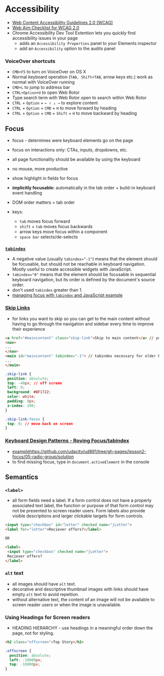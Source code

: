 # Accessibility

* [Web Content Accessibility Guidelines 2.0 (WCAG)](https://www.w3.org/TR/WCAG20/)
* [Web Aim Checklist for WCAG 2.0](https://webaim.org/standards/wcag/checklist)
* Chrome Accessibility Dev Tool Extention lets you quickly find accessibility issues in your page
  * adds an `Accessibility Properties` panel to your Elements inspector
  * add an `Accessibility` option to the audits panel

### VoiceOver shortcuts

* `CMD+F5` to turn on VoiceOver on OS X
* Normal keyboard operation (`TAB, Shift+TAB`, arrow keys etc.) work as normal with VoiceOver running
* `CMD+L` to jump to address bar
* `CTRL+Option+U` to open Web Rotor
* Type search term with Web Rotor open to search within Web Rotor
* `CTRL` + `Option` + `← ↑ ↓ →` to explore content
* `CTRL` + `Option` + `CMD` + `H` to move forward by heading
* `CTRL` + `Option` + `CMD` + `Shift` + `H` to move backward by heading

## Focus

* focus - determines were keyboard elements go on the page
* focus on interactions only: CTAs, inputs, dropdowns, etc.
* all page functionality should be available by using the keyboard
* no mouse, more productive
* show highlight in fields for focus
* **implicitly focusable:** automatically in the tab order + build-in keyboard event handling
* DOM order matters = tab order

* keys:
  * `tab` moves focus forward
  * `shift` + `tab` moves focus backwards
  * arrow keys move focus within a component
  * `space bar` selects/de-selects

### [`tabindex`](https://developer.mozilla.org/en-US/docs/Web/HTML/Global_attributes/tabindex)

* A negative value (usually `tabindex="-1"`) means that the element should be focusable, but should not be reachable in keyboard navigation. Mostly useful to create accessible widgets with JavaScript.
* `tabindex="0"` means that the element should be focusable in sequential keyboard navigation, but its order is defined by the document's source order.
* don't used `tabindex` greater than 1.
* [managing focus with `tabindex` and JavaScript example](https://github.com/udacity/ud891/tree/gh-pages/lesson2-focus/03-managing-focus/solution)

### [Skip Links](https://webaim.org/techniques/skipnav/)

* for links you want to skip so you can get to the main content without having to go through the navigation and sidebar every time to improve their experience

```html
<a href="#maincontent" class="skip-link">Skip to main content</a> // you want it before the nav
<nav>
...
</nav>
<main id="maincontent" tabindex="-1"> // tabindex necessary for older browsers
...
</main>
```

```css
.skip-link {
 position: absolute;
 top: -40px; // off screen
 left: 0;
 background: #BF1722;
 color: white;
 padding: 8px;
 z-index: 100;
}

.skip-link:focus {
 top: 0; // move back on screen
}
```

### [Keyboard Design Patterns - Roving Focus/tabindex](https://www.w3.org/TR/wai-aria-practices/#radiobutton)

* [example]()https://github.com/udacity/ud891/tree/gh-pages/lesson2-focus/05-radio-group/solution
* to find missing focus, type in `document.activeElement` in the console

## Semantics

### `<label>`
* all form fields need a label. If a form control does not have a properly associated text label, the function or purpose of that form control may not be presented to screen reader users. Form labels also provide visible descriptions and larger clickable targets for form controls.

```html
<input type="checkbox" id="letter" checked name="jLetter">
<label for="letter">Reciever offers?</label>

OR

<label>
 <input type="checkbox" checked name="jLetter">
 Reciever offers?
</label>

```

### `alt` text

* all images should have `alt` text.
* decorative and descriptive thumbnail images with links should have empty `alt` text to avoid repeition.
* without alternative text, the content of an image will not be available to screen reader users or when the image is unavailable.

### Using Headings for Screen readers
* HEADING HIERARCHY - use headings in a meaningful order down the page, not for styling.

```html
<h2 class="offscreen">Top Story</h2>
```
```css
.offscreen {
  position: absolute;
  left: -10000px;
  top: -10000px;
}
```
